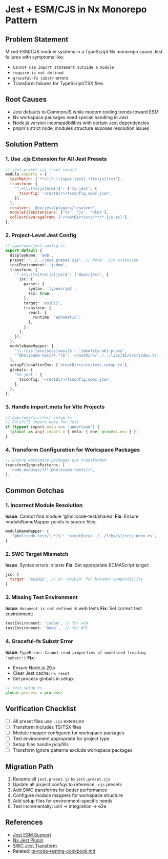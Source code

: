 # Jest + ESM/CJS in Nx Monorepo Pattern

## Problem Statement
Mixed ESM/CJS module systems in a TypeScript Nx monorepo cause Jest failures with symptoms like:
- `Cannot use import statement outside a module`
- `require is not defined`
- `graceful-fs substr` errors
- Transform failures for TypeScript/TSX files

## Root Causes
- Jest defaults to CommonJS while modern tooling trends toward ESM
- Nx workspace packages need special handling in Jest
- Node.js version incompatibilities with certain Jest dependencies
- pnpm's strict node_modules structure exposes resolution issues

## Solution Pattern

### 1. Use .cjs Extension for All Jest Presets
```javascript
// jest.preset.cjs (root level)
module.exports = {
  testMatch: ['**/+(*.)+(spec|test).+(ts|js)?(x)'],
  transform: {
    '^.+\\.(ts|js|html)$': ['ts-jest', {
      tsconfig: '<rootDir>/tsconfig.spec.json',
    }],
  },
  resolver: '@nx/jest/plugins/resolver',
  moduleFileExtensions: ['ts', 'js', 'html'],
  collectCoverageFrom: ['<rootDir>/src/**/*.{js,ts}'],
};
```

### 2. Project-Level Jest Config
```typescript
// apps/web/jest.config.ts
export default {
  displayName: 'web',
  preset: '../../jest.preset.cjs', // Note: .cjs extension
  testEnvironment: 'jsdom',
  transform: {
    '^.+\\.(ts|tsx|js|jsx)$': ['@swc/jest', {
      jsc: {
        parser: {
          syntax: 'typescript',
          tsx: true,
        },
        target: 'es2022',
        transform: {
          react: {
            runtime: 'automatic',
          },
        },
      },
    }],
  },
  moduleNameMapper: {
    '\\.(css|less|scss|sass)$': 'identity-obj-proxy',
    '^@holicode-test/(.*)$': '<rootDir>/../../libs/$1/src/index.ts',
  },
  setupFilesAfterEnv: ['<rootDir>/src/test-setup.ts'],
  globals: {
    'ts-jest': {
      tsconfig: '<rootDir>/tsconfig.spec.json',
    },
  },
};
```

### 3. Handle import.meta for Vite Projects
```typescript
// apps/web/src/test-setup.ts
// Polyfill import.meta for Jest
if (typeof import.meta === 'undefined') {
  (global as any).import = { meta: { env: process.env } };
}
```

### 4. Transform Configuration for Workspace Packages
```javascript
// Ensure workspace packages are transformed
transformIgnorePatterns: [
  'node_modules/(?!(@holicode-test)/)',
],
```

## Common Gotchas

### 1. Incorrect Module Resolution
**Issue**: Cannot find module '@holicode-test/shared'
**Fix**: Ensure moduleNameMapper points to source files:
```javascript
moduleNameMapper: {
  '^@holicode-test/(.*)$': '<rootDir>/../../libs/$1/src/index.ts',
}
```

### 2. SWC Target Mismatch
**Issue**: Syntax errors in tests
**Fix**: Set appropriate ECMAScript target:
```javascript
jsc: {
  target: 'es2022', // or 'es2020' for broader compatibility
}
```

### 3. Missing Test Environment
**Issue**: `document is not defined` in web tests
**Fix**: Set correct test environment:
```javascript
testEnvironment: 'jsdom', // for web
testEnvironment: 'node',  // for API
```

### 4. Graceful-fs Substr Error
**Issue**: `TypeError: Cannot read properties of undefined (reading 'substr')`
**Fix**: 
- Ensure Node.js 20.x
- Clear Jest cache: `nx reset`
- Set process globals in setup:
```typescript
// test-setup.ts
global.process = process;
```

## Verification Checklist
- [ ] All preset files use `.cjs` extension
- [ ] Transform includes TS/TSX files
- [ ] Module mapper configured for workspace packages
- [ ] Test environment appropriate for project type
- [ ] Setup files handle polyfills
- [ ] Transform ignore patterns exclude workspace packages

## Migration Path
1. Rename all `jest.preset.js` to `jest.preset.cjs`
2. Update all project configs to reference `.cjs` presets
3. Add SWC transforms for better performance
4. Configure module mappers for workspace structure
5. Add setup files for environment-specific needs
6. Test incrementally: unit → integration → e2e

## References
- [Jest ESM Support](https://jestjs.io/docs/ecmascript-modules)
- [Nx Jest Plugin](https://nx.dev/packages/jest)
- [SWC Jest Transform](https://swc.rs/docs/usage/jest)
- Related: [ts-node-testing-cookbook.md](./ts-node-testing-cookbook.md)
